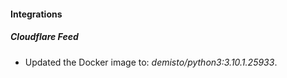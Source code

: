 #### Integrations
##### Cloudflare Feed
- Updated the Docker image to: *demisto/python3:3.10.1.25933*.
